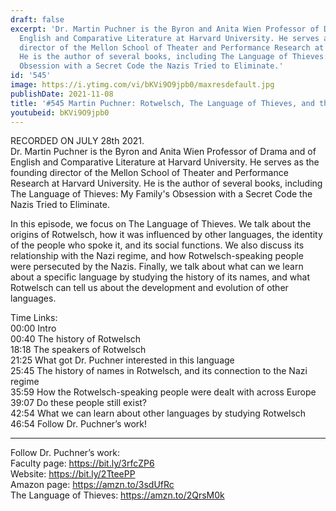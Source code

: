 ```yaml
---
draft: false
excerpt: 'Dr. Martin Puchner is the Byron and Anita Wien Professor of Drama and of
  English and Comparative Literature at Harvard University. He serves as the founding
  director of the Mellon School of Theater and Performance Research at Harvard University.
  He is the author of several books, including The Language of Thieves: My Family''s
  Obsession with a Secret Code the Nazis Tried to Eliminate.'
id: '545'
image: https://i.ytimg.com/vi/bKVi9O9jpb0/maxresdefault.jpg
publishDate: 2021-11-08
title: '#545 Martin Puchner: Rotwelsch, The Language of Thieves, and the Nazi Regime'
youtubeid: bKVi9O9jpb0
---
```

<div class="timelinks">

RECORDED ON JULY 28th 2021.  
Dr. Martin Puchner is the Byron and Anita Wien Professor of Drama and of English and Comparative Literature at Harvard University. He serves as the founding director of the Mellon School of Theater and Performance Research at Harvard University. He is the author of several books, including The Language of Thieves: My Family's Obsession with a Secret Code the Nazis Tried to Eliminate.

In this episode, we focus on The Language of Thieves. We talk about the origins of Rotwelsch, how it was influenced by other languages, the identity of the people who spoke it, and its social functions. We also discuss its relationship with the Nazi regime, and how Rotwelsch-speaking people were persecuted by the Nazis. Finally, we talk about what can we learn about a specific language by studying the history of its names, and what Rotwelsch can tell us about the development and evolution of other languages.

Time Links:  
<time>00:00</time> Intro  
<time>00:40</time> The history of Rotwelsch  
<time>18:18</time> The speakers of Rotwelsch  
<time>21:25</time> What got Dr. Puchner interested in this language  
<time>25:45</time> The history of names in Rotwelsch, and its connection to the Nazi regime  
<time>35:59</time> How the Rotwelsch-speaking people were dealt with across Europe  
<time>39:07</time> Do these people still exist?  
<time>42:54</time> What we can learn about other languages by studying Rotwelsch  
<time>46:54</time> Follow Dr. Puchner’s work!

---

Follow Dr. Puchner’s work:  
Faculty page: https://bit.ly/3rfcZP6  
Website: https://bit.ly/2TteePP  
Amazon page: https://amzn.to/3sdUfRc  
The Language of Thieves: https://amzn.to/2QrsM0k
</div>

